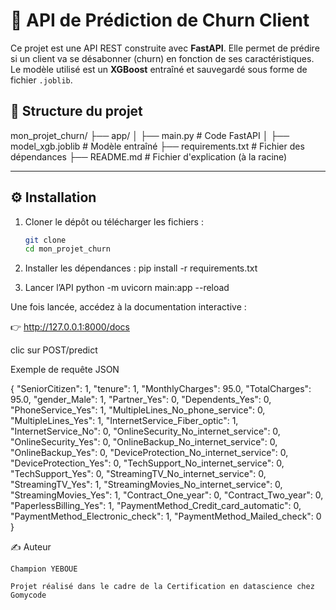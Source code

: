 # 🔮 API de Prédiction de Churn Client

Ce projet est une API REST construite avec **FastAPI**. Elle permet de prédire si un client va se désabonner (churn) en fonction de ses caractéristiques. Le modèle utilisé est un **XGBoost** entraîné et sauvegardé sous forme de fichier `.joblib`.

## 📁 Structure du projet

mon_projet_churn/
├── app/
│   ├── main.py                # Code FastAPI
│   ├── model_xgb.joblib       # Modèle entraîné
├── requirements.txt           # Fichier des dépendances
├── README.md                  # Fichier d'explication (à la racine)

---

## ⚙️ Installation

1. Cloner le dépôt ou télécharger les fichiers :
   ```bash
   git clone 
   cd mon_projet_churn

2.   Installer les dépendances :
        pip install -r requirements.txt

3.  Lancer l’API
        python -m uvicorn main:app --reload

Une fois lancée, accédez à la documentation interactive :

👉 http://127.0.0.1:8000/docs

 clic sur POST/predict

Exemple de requête JSON

{
  "SeniorCitizen": 1,
  "tenure": 1,
  "MonthlyCharges": 95.0,
  "TotalCharges": 95.0,
  "gender_Male": 1,
  "Partner_Yes": 0,
  "Dependents_Yes": 0,
  "PhoneService_Yes": 1,
  "MultipleLines_No_phone_service": 0,
  "MultipleLines_Yes": 1,
  "InternetService_Fiber_optic": 1,
  "InternetService_No": 0,
  "OnlineSecurity_No_internet_service": 0,
  "OnlineSecurity_Yes": 0,
  "OnlineBackup_No_internet_service": 0,
  "OnlineBackup_Yes": 0,
  "DeviceProtection_No_internet_service": 0,
  "DeviceProtection_Yes": 0,
  "TechSupport_No_internet_service": 0,
  "TechSupport_Yes": 0,
  "StreamingTV_No_internet_service": 0,
  "StreamingTV_Yes": 1,
  "StreamingMovies_No_internet_service": 0,
  "StreamingMovies_Yes": 1,
  "Contract_One_year": 0,
  "Contract_Two_year": 0,
  "PaperlessBilling_Yes": 1,
  "PaymentMethod_Credit_card_automatic": 0,
  "PaymentMethod_Electronic_check": 1,
  "PaymentMethod_Mailed_check": 0
}

✍️ Auteur

    Champion YEBOUE

    Projet réalisé dans le cadre de la Certification en datascience chez Gomycode

